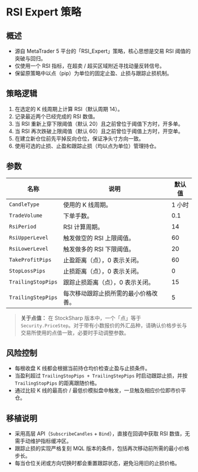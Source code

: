 # RSI Expert 策略

## 概述
- 源自 MetaTrader 5 平台的「RSI_Expert」策略，核心思想是交易 RSI 阈值的突破与回归。
- 仅使用一个 RSI 指标，在超卖 / 超买区域附近寻找动量反转信号。
- 保留原策略中以点（pip）为单位的固定止盈、止损与跟踪止损机制。

## 策略逻辑
1. 在选定的 K 线周期上计算 RSI（默认周期 14）。
2. 记录最近两个已经完成的 RSI 数值。
3. 当 RSI 重新上穿下限阈值（默认 20）且之前曾位于阈值下方时，开多单。
4. 当 RSI 再次跌破上限阈值（默认 60）且之前曾位于阈值上方时，开空单。
5. 在建立新仓位前先平掉反向仓位，保证净头寸方向一致。
6. 使用可选的止损、止盈和跟踪止损（均以点为单位）管理持仓。

## 参数
| 名称 | 说明 | 默认值 |
| ---- | ---- | ------ |
| `CandleType` | 使用的 K 线周期。 | 1 小时 |
| `TradeVolume` | 下单手数。 | 0.1 |
| `RsiPeriod` | RSI 计算周期。 | 14 |
| `RsiUpperLevel` | 触发做空的 RSI 上限阈值。 | 60 |
| `RsiLowerLevel` | 触发做多的 RSI 下限阈值。 | 20 |
| `TakeProfitPips` | 止盈距离（点），0 表示关闭。 | 60 |
| `StopLossPips` | 止损距离（点），0 表示关闭。 | 0 |
| `TrailingStopPips` | 跟踪止损距离（点），0 表示关闭。 | 15 |
| `TrailingStepPips` | 每次移动跟踪止损所需的最小价格改善。 | 5 |

> **关于点值：** 在 StockSharp 版本中，一个「点」等于 `Security.PriceStep`。对于带有小数报价的外汇品种，请确认价格步长与交易所使用的点值一致，必要时手动调整参数。

## 风险控制
- 每根收盘 K 线都会根据当前持仓均价检查止盈与止损条件。
- 当盈利超过 `TrailingStopPips + TrailingStepPips` 时启动跟踪止损，并按 `TrailingStopPips` 的距离跟随价格。
- 通过比较 K 线的最高价 / 最低价模拟盘中触发，一旦触及相应价位即市价平仓。

## 移植说明
- 采用高层 API（`SubscribeCandles` + `Bind`），直接在回调中获取 RSI 数值，无需手动维护指标缓冲区。
- 跟踪止损的实现严格复刻 MQL 版本的条件，包括再次移动前所需的最小价格步长。
- 每当仓位关闭或方向切换时都会重置跟踪状态，避免沿用旧的止损价格。

